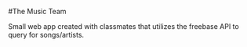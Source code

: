 #The Music Team 

Small web app created with classmates that utilizes the freebase API to query for songs/artists. 